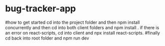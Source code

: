 # bug-tracker-app
#how to get started
cd into the project folder and then npm install concurrently and then cd into both client folders and npm install . if there is an error on react-scripts, cd into client and npx install react-scripts. 
#finally
cd back into root folder and npm run dev
